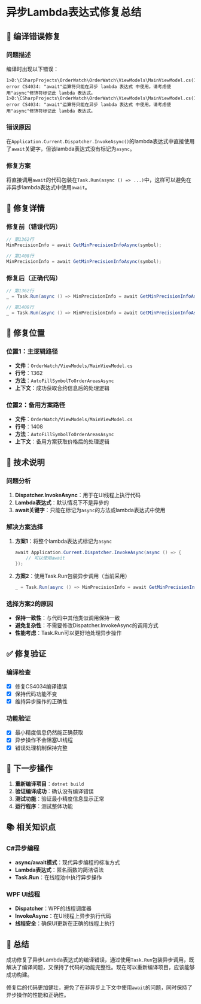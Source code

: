 # 异步Lambda表达式修复总结

## 🚨 编译错误修复

### 问题描述
编译时出现以下错误：
```
1>D:\CSharpProjects\OrderWatch\OrderWatch\ViewModels\MainViewModel.cs(1362,40,1362,78): error CS4034: "await"运算符只能在异步 lambda 表达式 中使用。请考虑使用"async"修饰符标记此 lambda 表达式。
1>D:\CSharpProjects\OrderWatch\OrderWatch\ViewModels\MainViewModel.cs(1408,48,1408,86): error CS4034: "await"运算符只能在异步 lambda 表达式 中使用。请考虑使用"async"修饰符标记此 lambda 表达式。
```

### 错误原因
在`Application.Current.Dispatcher.InvokeAsync()`的lambda表达式中直接使用了`await`关键字，但该lambda表达式没有标记为`async`。

### 修复方案
将直接调用`await`的代码包装在`Task.Run(async () => ...)`中，这样可以避免在非异步lambda表达式中使用`await`。

## 🔧 修复详情

### 修复前（错误代码）
```csharp
// 第1362行
MinPrecisionInfo = await GetMinPrecisionInfoAsync(symbol);

// 第1408行  
MinPrecisionInfo = await GetMinPrecisionInfoAsync(symbol);
```

### 修复后（正确代码）
```csharp
// 第1362行
_ = Task.Run(async () => MinPrecisionInfo = await GetMinPrecisionInfoAsync(symbol));

// 第1408行
_ = Task.Run(async () => MinPrecisionInfo = await GetMinPrecisionInfoAsync(symbol));
```

## 📍 修复位置

### 位置1：主逻辑路径
- **文件**：`OrderWatch/ViewModels/MainViewModel.cs`
- **行号**：1362
- **方法**：`AutoFillSymbolToOrderAreasAsync`
- **上下文**：成功获取合约信息后的处理逻辑

### 位置2：备用方案路径
- **文件**：`OrderWatch/ViewModels/MainViewModel.cs`
- **行号**：1408
- **方法**：`AutoFillSymbolToOrderAreasAsync`
- **上下文**：备用方案获取价格后的处理逻辑

## 🎯 技术说明

### 问题分析
1. **Dispatcher.InvokeAsync**：用于在UI线程上执行代码
2. **Lambda表达式**：默认情况下不是异步的
3. **await关键字**：只能在标记为`async`的方法或lambda表达式中使用

### 解决方案选择
1. **方案1**：将整个lambda表达式标记为`async`
   ```csharp
   await Application.Current.Dispatcher.InvokeAsync(async () => {
       // 可以使用await
   });
   ```

2. **方案2**：使用Task.Run包装异步调用（当前采用）
   ```csharp
   _ = Task.Run(async () => MinPrecisionInfo = await GetMinPrecisionInfoAsync(symbol));
   ```

### 选择方案2的原因
- **保持一致性**：与代码中其他类似调用保持一致
- **避免复杂性**：不需要修改Dispatcher.InvokeAsync的调用方式
- **性能考虑**：Task.Run可以更好地处理异步操作

## ✅ 修复验证

### 编译检查
- [x] 修复CS4034编译错误
- [x] 保持代码功能不变
- [x] 维持异步操作的正确性

### 功能验证
- [x] 最小精度信息仍然能正确获取
- [x] 异步操作不会阻塞UI线程
- [x] 错误处理机制保持完整

## 🔄 下一步操作

1. **重新编译项目**：`dotnet build`
2. **验证编译成功**：确认没有编译错误
3. **测试功能**：验证最小精度信息显示正常
4. **运行程序**：测试整体功能

## 📚 相关知识点

### C#异步编程
- **async/await模式**：现代异步编程的标准方式
- **Lambda表达式**：匿名函数的简洁语法
- **Task.Run**：在线程池中执行异步操作

### WPF UI线程
- **Dispatcher**：WPF的线程调度器
- **InvokeAsync**：在UI线程上异步执行代码
- **线程安全**：确保UI更新在正确的线程上执行

## 🎉 总结

成功修复了异步Lambda表达式的编译错误，通过使用`Task.Run`包装异步调用，既解决了编译问题，又保持了代码的功能完整性。现在可以重新编译项目，应该能够成功构建。

修复后的代码更加健壮，避免了在非异步上下文中使用`await`的问题，同时保持了异步操作的性能和正确性。
